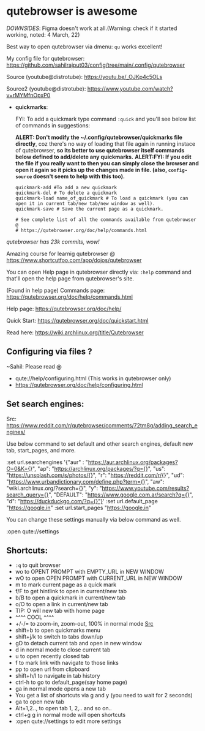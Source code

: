 # qutebrowser is awesome

*DOWNSIDES*: Figma doesn't work at all.(Warning: check if it started working, noted: 4 March, 22)

Best way to open qutebrowser via dmenu: `qu` works excellent!

My config file for qutebrowser: https://github.com/sahilrajput03/config/tree/main/.config/qutebrowser

Source (youtube@distrotube): https://youtu.be/_OJKp4c5OLs

Source2 (youtube@distrotube): https://www.youtube.com/watch?v=rMYMfnOpxP0

- **quickmarks**:

  FYI: To add a quickmark type command `:quick` and you'll see below list of commands in suggestions:

  **ALERT: Don't modify the ~/.config/qutebrowser/quickmarks file directly**, coz there's no way of loading that file again in running instace of qutebrowser, **so its better to use qutebrowser itself commands below defined to add/delete any quickmarks.**
  **ALERT:FYI: If you edit the file if you really want to then you can simply close the browser and open it again so it picks up the changes made in file. (also, `config-source` doesn't seem to help with this too).**

  ```
  quickmark-add #To add a new quickmark
  quickmark-del # To delete a quickmark
  quickmark-load name_of_quickmark # To load a quickmark (you can open it in current tab/new tab/new window as well).
  quickmark-save # Save the current page as a quickmark.

  # See complete list of all the commands available from qutebrowser @ 
  # https://qutebrowser.org/doc/help/commands.html
  ```

*qutebrowser has 23k commits, wow!*

Amazing course for learnig qutebrowser @ https://www.shortcutfoo.com/app/dojos/qutebrowser

You can open Help page in qutebrowser directly via: `:help` command and
that'll open the help page from qutebrowser's site.

(Found in help page) Commands page: https://qutebrowser.org/doc/help/commands.html

Help page: https://qutebrowser.org/doc/help/

Quick Start: https://qutebrowser.org/doc/quickstart.html

Read here: https://wiki.archlinux.org/title/Qutebrowser

## Configuring via files ?

~Sahil: Please read @ 

- qute://help/configuring.html  (This works in qutebrowser only)
- https://qutebrowser.org/doc/help/configuring.html

## Set search engines: 

 Src: https://www.reddit.com/r/qutebrowser/comments/72tm8g/adding_search_engines/

 Use below command to set default and other search engines, default new
 tab, start_pages, and more.

:set url.searchengines '{"aur" : "https://aur.archlinux.org/packages?O=0&K={}", "ap": "https://archlinux.org/packages/?q={}", "us": "https://unsplash.com/s/photos/{}", "r": "https://reddit.com/r/{}", "ud": "https://www.urbandictionary.com/define.php?term={}", "aw": "wiki.archlinux.org/?search={}", "y": "https://www.youtube.com/results?search_query={}", "DEFAULT": "https://www.google.com.ar/search?q={}", "d": "https://duckduckgo.com/?q={}"}'
:set url.default_page "https://google.in"
:set url.start_pages "https://google.in"

You can change these settings manually via below command as well.

:open qute://settings


## Shortcuts:

- `:q` to quit browser
- wo to OPENT PROMPT with EMPTY_URL in NEW WINDOW
- wO to open OPEN PROMPT with CURRENT_URL in NEW WINDOW
- m to mark current page as a quick mark
- f/F to get hintlink to open in current/new tab
- b/B to open a quickmark in current/new tab
- o/O to open a link in current/new tab
- TIP: O<Enter> will new tab with home page
- ^^^^ COOL ^^^^
- +/-/= to zoom-in, zoom-out, 100% in normal mode [Src](https://qutebrowser.org/doc/help/commands.html)
- shift+b to open quickmarks menu
- shift+j/k to switch to tabs down/up
- gD to detach current tab and open in new window
- d in normal mode to close current tab
- u to open recently closed tab
- f to mark link with navigate to those links
- pp to open url from clipboard
- shift+h/l to navigate in tab history
- ctrl-h to go to default_page(say home page)
- ga in normal mode opens a new tab
- You get a list of shortcuts via g and y (you need to wait for 2 seconds)
- ga to open new tab
- Alt+1,2.., to open tab 1, 2,.. and so on..
- ctrl+g g in normal mode will open shortcuts
- :open qute://settings to edit more settings
